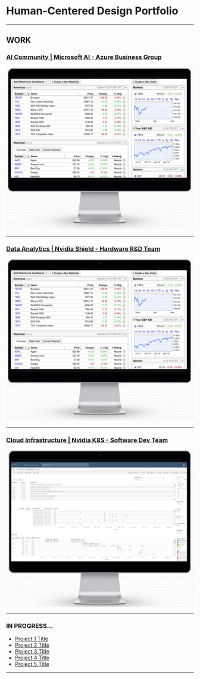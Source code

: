 # Human-Centered Design Portfolio

---

## WORK

### [AI Community | Microsoft AI - Azure Business Group](/pdf/project.pdf)
<img src="images/ml_project.PNG?raw=true"/>
<br>

---
### [Data Analytics | Nvidia Shield - Hardware R&D Team](/pdf/winter2020_work_term_repot.pdf)
<img src="images/ml_project.PNG?raw=true"/>
<br>

---
### [Cloud Infrastructure | Nvidia K8S - Software Dev Team](/pdf/LydiaLi_summer2018.pptx)
<img src="images/data_project.PNG?raw=true"/>
<br>

---

### IN PROGRESS...

- [Project 1 Title](http://example.com/)
- [Project 2 Title](http://example.com/)
- [Project 3 Title](http://example.com/)
- [Project 4 Title](http://example.com/)
- [Project 5 Title](http://example.com/)

---




